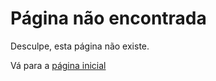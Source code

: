 # Página não encontrada

Desculpe, esta página não existe.

Vá para a [página inicial](pt/readme.md)
